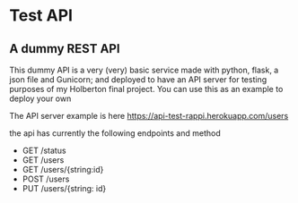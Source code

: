 # Test API

## A dummy REST API 

This dummy API is a very (very) basic service made with python, flask, a json file and Gunicorn; and deployed to have an API server for testing purposes of my Holberton final project. You can use this as an example to deploy your own

The API server example is here <https://api-test-rappi.herokuapp.com/users>

the api has currently the following endpoints and method

* GET /status
* GET /users
* GET /users/{string:id} 
* POST /users 
* PUT /users/{string: id}

